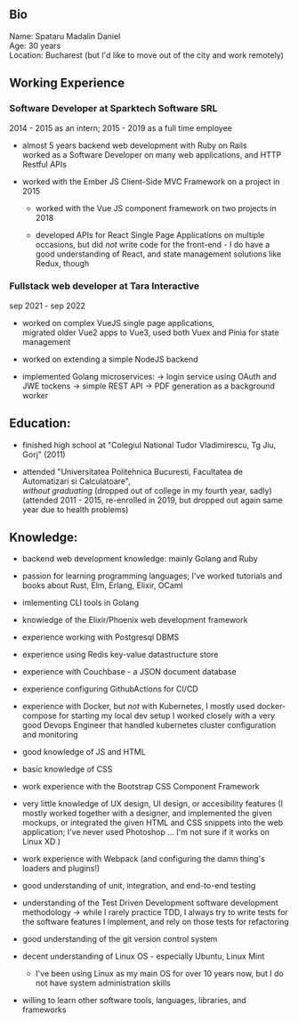 ## Bio  
Name: Spataru Madalin Daniel  
Age: 30 years  
Location: Bucharest (but I'd like to move out of the city and work remotely)

## Working Experience

### Software Developer at Sparktech Software SRL
2014 - 2015 as an intern; 2015 - 2019 as a full time employee

- almost 5 years backend web development with Ruby on Rails  
  worked as a Software Developer on many web applications, and HTTP Restful APIs

- worked with the Ember JS Client-Side MVC Framework on a project in 2015

    - worked with the Vue JS component framework on two projects in 2018

    - developed APIs for React Single Page Applications on multiple occasions,
      but did *not* write code for the front-end - I do have a good understanding
      of React, and state management solutions like Redux, though

### Fullstack web developer at Tara Interactive 
sep 2021 - sep 2022

- worked on complex VueJS single page applications,  
   migrated older Vue2 apps to Vue3, used both Vuex and Pinia for state management

- worked on extending a simple NodeJS backend

- implemented Golang microservices: 
    -> login service using OAuth and JWE tockens 
    -> simple REST API 
    -> PDF generation as a background worker


## Education:
- finished high school at "Colegiul National Tudor Vladimirescu, Tg Jiu, Gorj" (2011)

- attended "Universitatea Politehnica Bucuresti, Facultatea de Automatizari si Calculatoare",  
  *without graduating* (dropped out of college in my fourth year, sadly)  
  (attended 2011 - 2015, re-enrolled in 2019, but dropped out again same year due to health problems)


## Knowledge:
- backend web development knowledge: mainly Golang and Ruby

- passion for learning programming languages;
  I've worked tutorials and books about Rust, Elm, Erlang, Elixir, OCaml

- imlementing CLI tools in Golang

- knowledge of the Elixir/Phoenix web development framework


- experience working with Postgresql DBMS
- experience using Redis key-value datastructure store
- experience with Couchbase - a JSON document database

- experience configuring GithubActions for CI/CD

- experience with Docker, but *not* with Kubernetes,
  I mostly used docker-compose for starting my local dev setup
  I worked closely with a very good Devops Engineer that handled
  kubernetes cluster configuration and monitoring

- good knowledge of JS and HTML

- basic knowledge of CSS

- work experience with the Bootstrap CSS Component Framework

- very little knowledge of UX design, UI design, or accesibility features
  (I mostly worked together with a designer, and implemented the given mockups,
   or integrated the given HTML and CSS snippets into the web application;
   I've never used Photoshop ... I'm not sure if it works on Linux XD )

- work experience with Webpack (and configuring the damn thing's loaders and plugins!)

- good understanding of unit, integration, and end-to-end testing

- understanding of the Test Driven Development software development methodology
  -> while I rarely practice TDD, I always try to write tests for the software
    features I implement, and rely on those tests for refactoring

- good understanding of the git version control system

- decent understanding of Linux OS - especially Ubuntu, Linux Mint
  - I've been using Linux as my main OS for over 10 years now,
    but I do not have system administration skills

- willing to learn other software tools, languages, libraries, and frameworks




